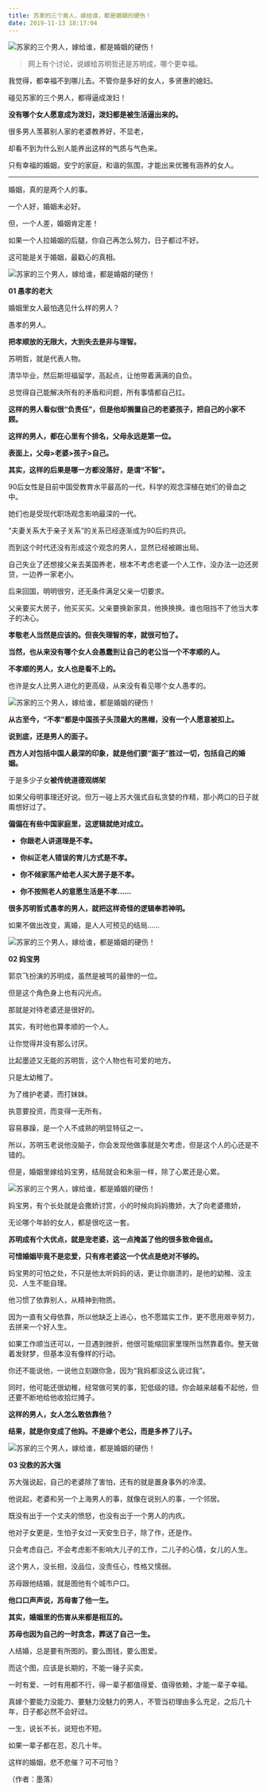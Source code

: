 ```yaml
---
title: 苏家的三个男人，嫁给谁，都是婚姻的硬伤！
date: 2019-11-13 18:17:04
---
```

![苏家的三个男人，嫁给谁，都是婚姻的硬伤！](http://p1.pstatp.com/large/pgc-image/c974dae01f0341d3b95da50810e6cfe1)
 


> 网上有个讨论，说嫁给苏明哲还是苏明成，哪个更幸福。

 我觉得，都幸福不到哪儿去。不管你是多好的女人，多贤惠的媳妇。

 碰见苏家的三个男人，都得逼成泼妇！

 **没有哪个女人愿意成为泼妇，泼妇都是被生活逼出来的。**

 很多男人羡慕别人家的老婆教养好，不显老，

 却看不到为什么别人能养出这样的气质与气色来。

 只有幸福的婚姻，安宁的家庭，和谐的氛围，才能出来优雅有涵养的女人。

--- 

 婚姻，真的是两个人的事。

 一个人好，婚姻未必好。

 但，一个人差，婚姻肯定差！

 如果一个人拉婚姻的后腿，你自己再怎么努力，日子都过不好。

 这可能是关于婚姻，最戳心的真相。

![苏家的三个男人，嫁给谁，都是婚姻的硬伤！](http://p1.pstatp.com/large/pgc-image/133d2d86ef184afe85538628d9f59a94)
 


 **01 愚孝的老大**

 婚姻里女人最怕遇见什么样的男人？

 愚孝的男人。

 **把孝顺放的无限大，大到失去是非与理智。**

 苏明哲，就是代表人物。

 清华毕业，然后斯坦福留学，高起点，让他带着满满的自负。

 总觉得自己能解决所有的矛盾和问题，所有事情都自己扛。

 **这样的男人看似很“负责任”，但是他却搁置自己的老婆孩子，把自己的小家不顾。**

 **这样的男人，都在心里有个排名，父母永远是第一位。**

**表面上，父母>老婆>孩子>自己。**

 **其实，这样的后果是哪一方都没落好，是谓“不智”。**

 90后女性是目前中国受教育水平最高的一代，科学的观念深植在她们的骨血之中。

 她们也是受现代职场观念影响最深的一代。

 “夫妻关系大于亲子关系”的关系已经逐渐成为90后的共识。

 而到这个时代还没有形成这个观念的男人，显然已经被踢出局。

 自己失业了还想接父亲去美国养老，根本不考虑老婆一个人工作，没办法一边还房贷，一边养一家老小。

 后来回国，明明很穷，还无条件满足父亲一切要求。

 父亲要买大房子，他买买买。父亲要换新家具，他换换换。谁也阻挡不了他当大孝子的决心。

 **孝敬老人当然是应该的。但丧失理智的孝，就很可怕了。**

 **当然，也从来没有哪个女人会愚蠢到让自己的老公当一个不孝顺的人。**

 **不孝顺的男人，女人也是看不上的。**

 也许是女人比男人进化的更高级，从来没有看见哪个女人愚孝的。

![苏家的三个男人，嫁给谁，都是婚姻的硬伤！](http://p1.pstatp.com/large/pgc-image/893ec42c5c544ff2a7125ac08c06288c)
 


 **从古至今，“不孝”都是中国孩子头顶最大的黑帽，没有一个人愿意被扣上。**

 **说到底，还是男人的面子。**

 **西方人对包括中国人最深的印象，就是他们要“面子”胜过一切，包括自己的婚姻。**

 于是多少子女**被传统道德观绑架**

 如果父母明事理还好说。但万一碰上苏大强式自私贪婪的作精，那小两口的日子就甭想好过了。

 **偏偏在有些中国家庭里，这逻辑就绝对成立。**


- **你跟老人讲道理是不孝。**

- **你纠正老人错误的育儿方式是不孝。**

- **你不倾家荡产给老人买大房子是不孝。**

- **你不按照老人的意愿生活是不孝……**


 **很多苏明哲式愚孝的男人，就把这样奇怪的逻辑奉若神明。**

 如果不做出改变，离婚，是人人可预见的结局......

![苏家的三个男人，嫁给谁，都是婚姻的硬伤！](http://p1.pstatp.com/large/pgc-image/6fd8ff2764294469984070190e941946)
 


 **02 妈宝男**

 郭京飞扮演的苏明成，虽然是被骂的最惨的一位。

 但是这个角色身上也有闪光点。

 那就是对待老婆还是很好的。

 其实，有时他也算孝顺的一个人。

 让你觉得并没有那么讨厌。

 比起墨迹又无能的苏明哲，这个人物也有可爱的地方。

 只是太幼稚了。

 为了维护老婆，而打妹妹。

 执意要投资，而变得一无所有。

 容易暴躁，是一个人不成熟的明显特征之一。

 所以，苏明玉老说他没脑子，你会发现他做事就是欠考虑，但是这个人的心还是不错的。

 但是，婚姻里嫁给妈宝男，结局就会和朱丽一样，除了心累还是心累。

![苏家的三个男人，嫁给谁，都是婚姻的硬伤！](http://p1.pstatp.com/large/pgc-image/1f6f3dfb597945cba497f177cf861b25)
 


 妈宝男，有个长处就是会撒娇讨赏，小的时候向妈妈撒娇，大了向老婆撒娇，

 无论哪个年龄的女人，都是很吃这一套。

 **苏明成有个大优点，就是宠老婆，这一点掩盖了他的很多致命弱点。**

 **可惜婚姻毕竟不是恋爱，只有疼老婆这一个优点是绝对不够的。**

 妈宝男的可怕之处，不只是他太听妈妈的话，更让你崩溃的，是他的幼稚、没主见、人生不能自理。

 他习惯了依靠别人，从精神到物质。

 因为一直有父母依靠，所以他缺乏上进心，也不愿踏实工作，更不愿用艰辛努力，去拼来一个好人生。

 如果工作顺当还可以，一旦遇到挫折，他很可能缩回家里理所当然靠着你。整天做着发财梦，但基本没有像样的行动。

 你还不能说他，一说他立刻跟你急，因为“我妈都没这么说过我”。

 同时，他可能还很幼稚，经常做可笑的事，犯低级的错。你会越来越看不起他，但还要不断地给他收拾烂摊子。

 **这样的男人，女人怎么敢依靠他？**

 **结果，就是你变成了他妈。不是嫁个老公，而是多养了儿子。**

![苏家的三个男人，嫁给谁，都是婚姻的硬伤！](http://p3.pstatp.com/large/pgc-image/702577dec3a44efd8ced3ca29c9df4ac)
 


 **03 没救的苏大强**

 苏大强说起，自己的老婆除了害怕，还有的就是置身事外的冷漠。

 他说起，老婆和另一个上海男人的事，就像在说别人的事，一个邻居。

 既没有出于一个丈夫的愤怒，也没有出于一个男人的内疚。

 他对子女更是，生怕子女过一天安生日子，除了作，还是作。

 只会考虑自己，不会考虑影不影响大儿子的工作，二儿子的心情，女儿的人生。

 这个男人，没长相，没品位，没责任心，性格又懦弱。

 苏母跟他结婚，就是图他有个城市户口。

 **他口口声声说，苏母害了他一生。**

 **其实，婚姻里的伤害从来都是相互的。**

 **苏母也因为自己的一时贪念，葬送了自己一生。**

 人结婚，总是要有所图的。要么图钱，要么图爱。

 而这个图，应该是长期的，不能一锤子买卖。

 一时有爱、一时有用都不行，得一辈子都值得爱、值得依赖，才能一辈子幸福。

 真嫁个要能力没能力、要魅力没魅力的男人，不管当初理由多么充足，之后几十年，日子都必然不会好过。

 一生，说长不长，说短也不短。

 如果一辈子都在忍，忍几十年。

 这样的婚姻，悲不悲催？可不可怕？

 （作者：墨落）
